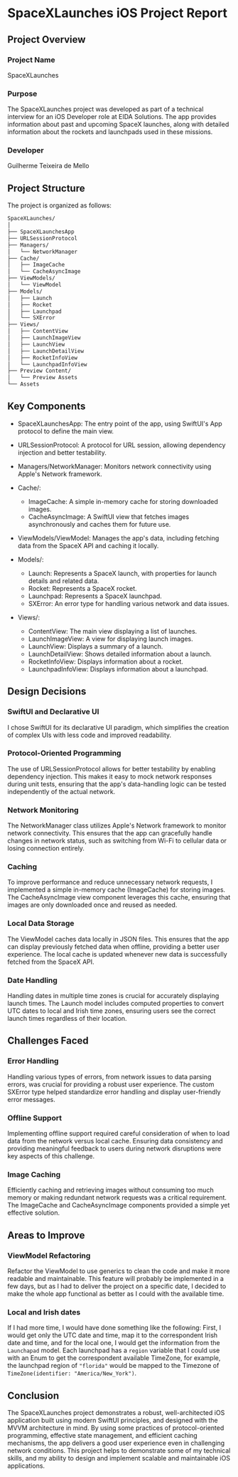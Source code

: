 # SpaceXLaunches iOS Project Report

## Project Overview

### Project Name
SpaceXLaunches

### Purpose
The SpaceXLaunches project was developed as part of a technical interview for an iOS Developer role at EIDA Solutions. The app provides information about past and upcoming SpaceX launches, along with detailed information about the rockets and launchpads used in these missions.

### Developer
Guilherme Teixeira de Mello

## Project Structure

The project is organized as follows:
```bash
SpaceXLaunches/
│
├── SpaceXLaunchesApp      
├── URLSessionProtocol
├── Managers/
│   └── NetworkManager
├── Cache/
│   ├── ImageCache
│   └── CacheAsyncImage
├── ViewModels/
│   └── ViewModel               
├── Models/
│   ├── Launch
│   ├── Rocket
│   ├── Launchpad
│   └── SXError            
├── Views/
│   ├── ContentView
│   ├── LaunchImageView
│   ├── LaunchView
│   ├── LaunchDetailView
│   ├── RocketInfoView
│   └── LaunchpadInfoView
├── Preview Content/
│   └── Preview Assets  
└── Assets
```

## Key Components
* SpaceXLaunchesApp: The entry point of the app, using SwiftUI's App protocol to define the main view.
* URLSessionProtocol: A protocol for URL session, allowing dependency injection and better testability.
* Managers/NetworkManager: Monitors network connectivity using Apple's Network framework.

* Cache/:
  * ImageCache: A simple in-memory cache for storing downloaded images.
  * CacheAsyncImage: A SwiftUI view that fetches images asynchronously and caches them for future use.

* ViewModels/ViewModel: Manages the app's data, including fetching data from the SpaceX API and caching it locally.

* Models/:
  * Launch: Represents a SpaceX launch, with properties for launch details and related data.
  * Rocket: Represents a SpaceX rocket.
  * Launchpad: Represents a SpaceX launchpad.
  * SXError: An error type for handling various network and data issues.

* Views/:
  * ContentView: The main view displaying a list of launches.
  * LaunchImageView: A view for displaying launch images.
  * LaunchView: Displays a summary of a launch.
  * LaunchDetailView: Shows detailed information about a launch.
  * RocketInfoView: Displays information about a rocket.
  * LaunchpadInfoView: Displays information about a launchpad.
 
## Design Decisions

### SwiftUI and Declarative UI
I chose SwiftUI for its declarative UI paradigm, which simplifies the creation of complex UIs with less code and improved readability.

### Protocol-Oriented Programming
The use of URLSessionProtocol allows for better testability by enabling dependency injection. This makes it easy to mock network responses during unit tests, ensuring that the app's data-handling logic can be tested independently of the actual network.

### Network Monitoring
The NetworkManager class utilizes Apple's Network framework to monitor network connectivity. This ensures that the app can gracefully handle changes in network status, such as switching from Wi-Fi to cellular data or losing connection entirely.

### Caching
To improve performance and reduce unnecessary network requests, I implemented a simple in-memory cache (ImageCache) for storing images. The CacheAsyncImage view component leverages this cache, ensuring that images are only downloaded once and reused as needed.

### Local Data Storage
The ViewModel caches data locally in JSON files. This ensures that the app can display previously fetched data when offline, providing a better user experience. The local cache is updated whenever new data is successfully fetched from the SpaceX API.

### Date Handling
Handling dates in multiple time zones is crucial for accurately displaying launch times. The Launch model includes computed properties to convert UTC dates to local and Irish time zones, ensuring users see the correct launch times regardless of their location.

## Challenges Faced

### Error Handling
Handling various types of errors, from network issues to data parsing errors, was crucial for providing a robust user experience. The custom SXError type helped standardize error handling and display user-friendly error messages.

### Offline Support
Implementing offline support required careful consideration of when to load data from the network versus local cache. Ensuring data consistency and providing meaningful feedback to users during network disruptions were key aspects of this challenge.

### Image Caching
Efficiently caching and retrieving images without consuming too much memory or making redundant network requests was a critical requirement. The ImageCache and CacheAsyncImage components provided a simple yet effective solution.

## Areas to Improve

### ViewModel Refactoring 
Refactor the ViewModel to use generics to clean the code and make it more readable and maintainable.
This feature will probably be implemented in a few days, but as I had to deliver the project on a specific date, I decided to make the whole app functional as better as I could with the available time.

### Local and Irish dates
If I had more time, I would have done something like the following:
First, I would get only the UTC date and time, map it to the correspondent Irish date and time, and for the local one, I would get the information from the `Launchapad` model.
Each launchpad has a `region` variable that I could use with an Enum to get the correspondent available TimeZone, for example, the launchpad region of `"florida"` would be mapped to the Timezone of `TimeZone(identifier: "America/New_York")`.

## Conclusion

The SpaceXLaunches project demonstrates a robust, well-architected iOS application built using modern SwiftUI principles, and designed with the MVVM architecture in mind. By using some practices of protocol-oriented programming, effective state management, and efficient caching mechanisms, the app delivers a good user experience even in challenging network conditions. This project helps to demonstrate some of my technical skills, and my ability to design and implement scalable and maintainable iOS applications.
